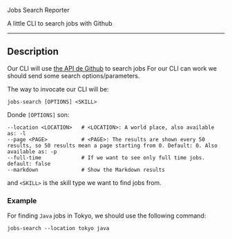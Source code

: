 Jobs Search Reporter

A little CLI to search jobs with Github

---

## Description

Our CLI will use [the API de Github](https://jobs.github.com/) to search jobs
For our CLI can work we should send some search options/parameters.

The way to invocate our CLI will be:


```
jobs-search [OPTIONS] <SKILL>
```

Donde `[OPTIONS]` son:
 
```
--location <LOCATION>   # <LOCATION>: A world place, also available as: -l
--page <PAGE>         	# <PAGE>: The results are shown every 50 results, so 50 results mean a page starting from 0. Default: 0. Also available as: -p
--full-time             # If we want to see only full time jobs. default: false
--markdown              # Show the Markdown results
```

and `<SKILL>` is the skill type we want to find jobs from.

### Example

For finding `Java` jobs in Tokyo, we should use the following command:

`jobs-search --location tokyo java` 
